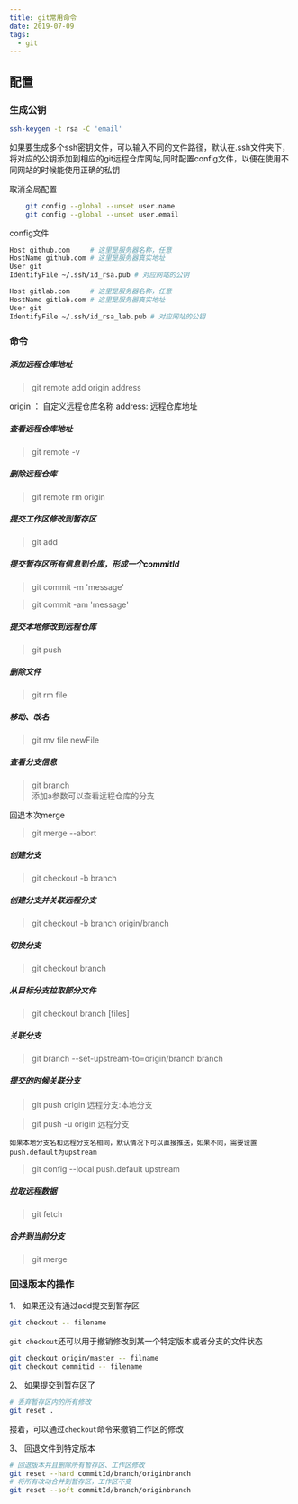 ```yaml
---
title: git常用命令
date: 2019-07-09
tags:
  - git
---
```


## 配置
### 生成公钥
```bash
ssh-keygen -t rsa -C 'email'
```
如果要生成多个ssh密钥文件，可以输入不同的文件路径，默认在.ssh文件夹下，将对应的公钥添加到相应的git远程仓库网站,同时配置config文件，以便在使用不同网站的时候能使用正确的私钥

取消全局配置
```bash
    git config --global --unset user.name
    git config --global --unset user.email
```
<!-- more -->

config文件
```bash
Host github.com     # 这里是服务器名称，任意
HostName github.com # 这里是服务器真实地址
User git 
IdentifyFile ~/.ssh/id_rsa.pub # 对应网站的公钥

Host gitlab.com     # 这里是服务器名称，任意
HostName gitlab.com # 这里是服务器真实地址
User git 
IdentifyFile ~/.ssh/id_rsa_lab.pub # 对应网站的公钥
```
### 命令
##### 添加远程仓库地址 
> git remote add origin address

origin ： 自定义远程仓库名称
address:  远程仓库地址

##### 查看远程仓库地址
> git remote -v
##### 删除远程仓库
> git remote rm origin

##### 提交工作区修改到暂存区
> git add 
##### 提交暂存区所有信息到仓库，形成一个commitId
> git commit -m 'message'

> git commit -am 'message'

##### 提交本地修改到远程仓库
> git push 

##### 删除文件
> git rm file
##### 移动、改名
> git mv file newFile

##### 查看分支信息
> git branch   
添加a参数可以查看远程仓库的分支

回退本次merge
> git merge --abort

##### 创建分支
> git checkout -b branch

##### 创建分支并关联远程分支
> git checkout -b branch origin/branch

##### 切换分支
> git checkout branch

##### 从目标分支拉取部分文件
> git checkout branch [files]

##### 关联分支
> git branch --set-upstream-to=origin/branch branch

##### 提交的时候关联分支
> git push origin 远程分支:本地分支

> git push -u origin 远程分支

`如果本地分支名和远程分支名相同，默认情况下可以直接推送，如果不同，需要设置push.default为upstream`
> git config --local push.default upstream

##### 拉取远程数据
> git fetch 

##### 合并到当前分支
> git merge

### 回退版本的操作

1、 如果还没有通过add提交到暂存区
```bash
git checkout -- filename
```
`git checkout`还可以用于撤销修改到某一个特定版本或者分支的文件状态
```bash
git checkout origin/master -- filname
git checkout commitid -- filename
```

2、 如果提交到暂存区了
```bash
# 丢弃暂存区内的所有修改
git reset .
```
接着，可以通过`checkout`命令来撤销工作区的修改

3、 回退文件到特定版本

```bash
# 回退版本并且删除所有暂存区、工作区修改
git reset --hard commitId/branch/originbranch 
# 将所有改动合并到暂存区，工作区不变
git reset --soft commitId/branch/originbranch 
```